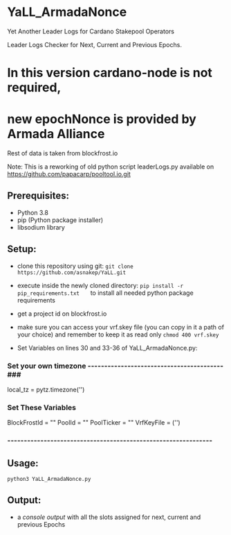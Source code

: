 # YaLL_ArmadaNonce

Yet Another Leader Logs for Cardano Stakepool Operators

Leader Logs Checker for Next, Current and Previous Epochs.

# In this version cardano-node is not required, 
# new epochNonce is provided by Armada Alliance 

Rest of data is taken from blockfrost.io


Note: This is a reworking of old python script leaderLogs.py 
available on https://github.com/papacarp/pooltool.io.git

## Prerequisites:
- Python 3.8
- pip (Python package installer)
- libsodium library

## Setup:
- clone this repository using git: ``` git clone https://github.com/asnakep/YaLL.git ```
- execute inside the newly cloned directory: ```pip install -r pip_requirements.txt   ```  to install all needed python package requirements
- get a project id on blockfrost.io
- make sure you can access your vrf.skey file (you can copy in it a path of your choice) and remember to keep it as read only ``` chmod 400 vrf.skey ```

- Set Variables on lines 30 and 33-36 of YaLL_ArmadaNonce.py:

### Set your own timezone -----------------------------------------###
local_tz = pytz.timezone('')

### Set These Variables ###
BlockFrostId = ""
PoolId = ""
PoolTicker = ""
VrfKeyFile = ('')
### -------------------------------------------------------------- ###


## Usage:
``` python3 YaLL_ArmadaNonce.py ```

## Output: 
- a *console output* with all the slots assigned for next, current and previous Epochs


